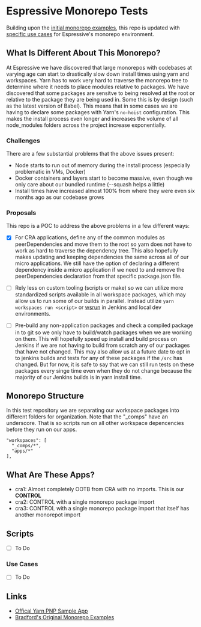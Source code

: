 # Espressive Monorepo Tests

Building upon the [initial monorepo examples](https://github.com/bradfordlemley/cra-monorepo-examples), this repo is updated with [specific use cases](#use-cases) for Espressive's monorepo environment.


## What Is Different About This Monorepo?

At Espressive we have discovered that large monorepos with codebases at varying age can start to drastically slow down install times using yarn and workspaces. Yarn has to work very hard to traverse the monorepo tree to determine where it needs to place modules relative to packages. We have discovered that some packages are sensitve to being resolved at the root or relative to the package they are being used in. Some this is by design (such as the latest version of Babel). This means that in some cases we are having to declare some packages with Yarn's `no-hoist` configuration. This makes the install process even longer and increases the volume of all node_modules folders across the project increase exponentially.


### Challenges

There are a few substantial problems that the above issues present:

- Node starts to run out of memory during the install process (especially problematic in VMs, Docker)
- Docker containers and layers start to become massive, even though we only care about our bundled runtime (--squash helps a little)
- Install times have increased almost 100% from where they were even six months ago as our codebase grows

### Proposals

This repo is a POC to address the above problems in a few different ways:

- [x] For CRA applications, define any of the common modules as peerDependencies and move them to the root so yarn does not have to work as hard to traverse the dependency tree. This also hopefully makes updating and keeping dependencies the same across all of our micro applications. We still have the option of declaring a different dependency inside a micro application if we need to and remove the peerDependencies declaration from that specific package.json file.
- [ ] Rely less on custom tooling (scripts or make) so we can utilize more standardized scripts available in all workspace packages, which may allow us to run some of our builds in parallel. Instead utilize `yarn workspaces run <script>` or [wsrun](https://github.com/hfour/wsrun#readme) in Jenkins and local dev environments.
- [ ] Pre-build any non-application packages and check a compiled package in to git so we only have to build/watch packages when we are working on them. This will hopefully speed up install and build process on Jenkins if we are not having to build from scratch any of our packages that have not changed. This may also allow us at a future date to opt in to jenkins builds and tests for any of these packages if the `/src` has changed. But for now, it is safe to say that we can still run tests on these packages every singe time even when they do not change because the majority of our Jenkins builds is in yarn install time.


## Monorepo Structure

In this test repository we are separating our workspace packages into different folders for organization. Note that the "_comps" have an underscore. That is so scripts run on all other workspace depencencies before they run on our apps.

```
"workspaces": [
  "_comps/*",
  "apps/*"
],
```

## What Are These Apps?

- cra1: Almost completely OOTB from CRA with no imports. This is our **CONTROL**
- cra2: CONTROL with a single monorepo package import
- cra3: CONTROL with a single monorepo package import that itself has another monorepot import

## Scripts

- [ ] To Do

### Use Cases

- [ ] To Do

## Links

- [Offical Yarn PNP Sample App](https://github.com/yarnpkg/pnp-sample-app)
- [Bradford's Original Monorepo Examples](https://github.com/bradfordlemley/cra-monorepo-examples)

